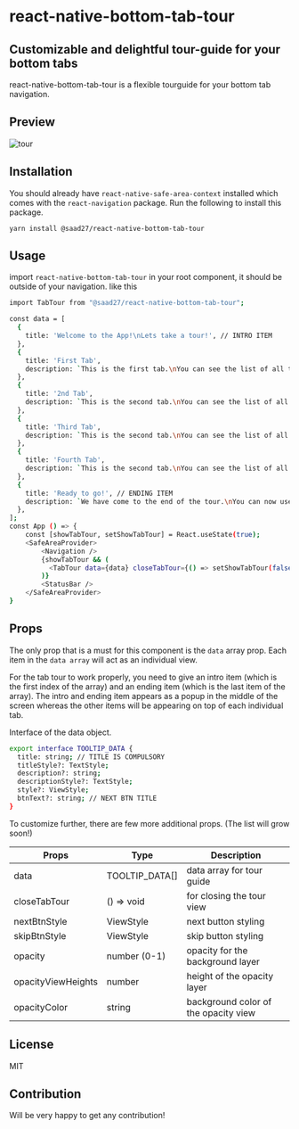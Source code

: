 # react-native-bottom-tab-tour
## Customizable and delightful tour-guide for your bottom tabs

react-native-bottom-tab-tour is a flexible tourguide for your bottom tab navigation.

## Preview
![tour](https://user-images.githubusercontent.com/13269141/150741308-e6315941-ee2a-4976-8e75-ed266139a05e.gif)

## Installation
You should already have `react-native-safe-area-context` installed which comes with the `react-navigation` package. Run the following to install this package.
```
yarn install @saad27/react-native-bottom-tab-tour
```

## Usage
import `react-native-bottom-tab-tour` in your root component, it should be outside of your navigation. like this 
```sh
import TabTour from "@saad27/react-native-bottom-tab-tour";

const data = [
  {
    title: 'Welcome to the App!\nLets take a tour!', // INTRO ITEM
  },
  {
    title: 'First Tab',
    description: `This is the first tab.\nYou can see the list of all the tabs.`,
  },
  {
    title: '2nd Tab',
    description: `This is the second tab.\nYou can see the list of all the tabs.`,
  },
  {
    title: 'Third Tab',
    description: `This is the second tab.\nYou can see the list of all the tabs.`,
  },
  {
    title: 'Fourth Tab',
    description: `This is the second tab.\nYou can see the list of all the tabs.`,
  },
  {
    title: 'Ready to go!', // ENDING ITEM
    description: `We have come to the end of the tour.\nYou can now use the app.`,
  },
];
const App () => {
    const [showTabTour, setShowTabTour] = React.useState(true);
    <SafeAreaProvider>
        <Navigation />
        {showTabTour && (
          <TabTour data={data} closeTabTour={() => setShowTabTour(false)} />
        )}
        <StatusBar />
    </SafeAreaProvider>    
}
```
## Props
The only prop that is a must for this component is the `data` array prop. Each item in the `data array` will act as an individual view. 

For the tab tour to work properly, you need to give an intro item (which is the first index of the array) and an ending item (which is the last item of the array).
The intro and ending item appears as a popup in the middle of the screen whereas the other items will be appearing on top of each individual tab.

Interface of the data object.
```sh
export interface TOOLTIP_DATA {
  title: string; // TITLE IS COMPULSORY
  titleStyle?: TextStyle;
  description?: string;
  descriptionStyle?: TextStyle;
  style?: ViewStyle;
  btnText?: string; // NEXT BTN TITLE
}
```

To customize further, there are few more additional props. (The list will grow soon!)


| Props | Type | Description
| ------ | ------ | ------ |
| data | TOOLTIP_DATA[] | data array for tour guide
| closeTabTour | () => void | for closing the tour view
| nextBtnStyle | ViewStyle | next button styling
| skipBtnStyle | ViewStyle | skip button styling
| opacity | number (0-1) | opacity for the background layer
| opacityViewHeights | number | height of the opacity layer
| opacityColor | string | background color of the opacity view


## License
MIT

## Contribution
Will be very happy to get any contribution!

